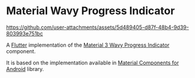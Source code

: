 # Material Wavy Progress Indicator

https://github.com/user-attachments/assets/5d489405-d87f-48b4-9d39-803993e751bc

A [Flutter][flutter] implementation of the [Material 3 Wavy Progress Indicator][material-progress-indicator] component.

It is based on the implementation available in [Material Components for Android][material-components-android] library.

[flutter]: https://flutter.dev
[material-progress-indicator]: https://m3.material.io/components/progress-indicators
[material-components-android]: https://github.com/material-components/material-components-android/tree/master/lib/java/com/google/android/material/progressindicator
